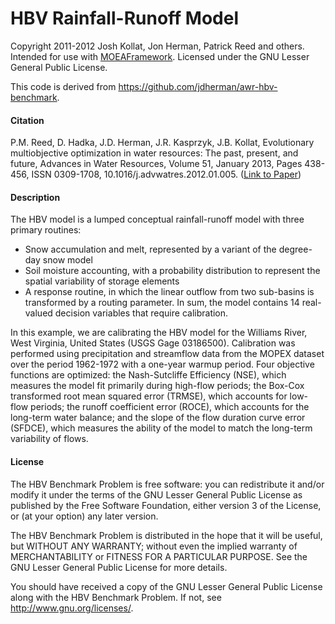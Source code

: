 # HBV Rainfall-Runoff Model #

Copyright 2011-2012 Josh Kollat, Jon Herman, Patrick Reed and others.
Intended for use with [MOEAFramework](http://www.moeaframework.org). Licensed under
the GNU Lesser General Public License.

This code is derived from https://github.com/jdherman/awr-hbv-benchmark.

#### Citation ####
P.M. Reed, D. Hadka, J.D. Herman, J.R. Kasprzyk, J.B. Kollat, Evolutionary multiobjective
optimization in water resources: The past, present, and future, Advances in Water Resources,
Volume 51, January 2013, Pages 438-456, ISSN 0309-1708, 10.1016/j.advwatres.2012.01.005.
([Link to Paper](http://www.sciencedirect.com/science/article/pii/S0309170812000073))

#### Description ####
The HBV model is a lumped conceptual rainfall-runoff model with three primary routines:
* Snow accumulation and melt, represented by a variant of the degree-day snow model
* Soil moisture accounting, with a probability distribution to represent the spatial variability of storage elements
* A response routine, in which the linear outflow from two sub-basins is transformed by a routing parameter. 
In sum, the model contains 14 real-valued decision variables that require calibration.

In this example, we are calibrating the HBV model for the Williams River, West Virginia,
United States (USGS Gage 03186500). Calibration was performed using precipitation and
streamflow data from the MOPEX dataset over the period 1962-1972 with a one-year warmup
period. Four objective functions are optimized: the Nash-Sutcliffe Efficiency (NSE),
which measures the model fit primarily during high-flow periods; the Box-Cox transformed
root mean squared error (TRMSE), which accounts for low-flow periods; the runoff coefficient
error (ROCE), which accounts for the long-term water balance; and the slope of the flow
duration curve error (SFDCE), which measures the ability of the model to match the long-term
variability of flows.

#### License ####

The HBV Benchmark Problem is free software: you can redistribute it and/or modify
it under the terms of the GNU Lesser General Public License as published by
the Free Software Foundation, either version 3 of the License, or
(at your option) any later version.

The HBV Benchmark Problem is distributed in the hope that it will be useful,
but WITHOUT ANY WARRANTY; without even the implied warranty of
MERCHANTABILITY or FITNESS FOR A PARTICULAR PURPOSE.  See the
GNU Lesser General Public License for more details.

You should have received a copy of the GNU Lesser General Public License
along with the HBV Benchmark Problem.  If not, see <http://www.gnu.org/licenses/>.